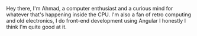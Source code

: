 Hey there, I'm Ahmad, a computer enthusiast and a curious mind for whatever that's happening inside the CPU. I'm also a fan of retro computing and old electronics, I do front-end development using Angular I honestly I think I'm quite good at it.
